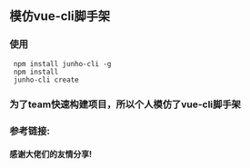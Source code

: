 ## 模仿vue-cli脚手架

### 使用
```
 npm install junho-cli -g
 npm install
 junho-cli create
```

### 为了team快速构建项目，所以个人模仿了vue-cli脚手架

### 参考链接: 


#### 感谢大佬们的友情分享!